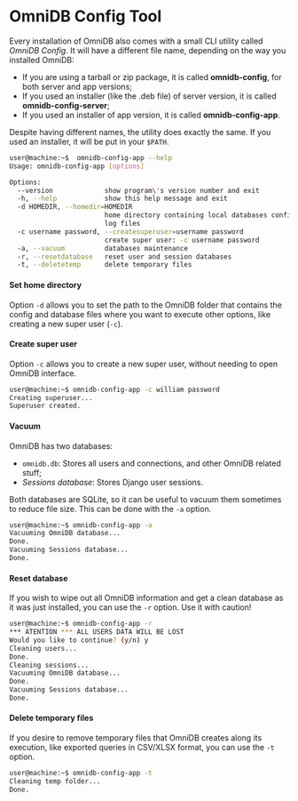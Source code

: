# OmniDB Config Tool

Every installation of OmniDB also comes with a small CLI utility called *OmniDB
Config*. It will have a different file name, depending on the way you installed
OmniDB:

- If you are using a tarball or zip package, it is called **omnidb-config**, for
both server and app versions;
- If you used an installer (like the .deb file) of server version, it is called
**omnidb-config-server**;
- If you used an installer of app version, it is called **omnidb-config-app**.

Despite having different names, the utility does exactly the same. If you used
an installer, it will be put in your `$PATH`.

```bash
user@machine:~$  omnidb-config-app --help
Usage: omnidb-config-app [options]

Options:
  --version             show program\'s version number and exit
  -h, --help            show this help message and exit
  -d HOMEDIR, --homedir=HOMEDIR
                        home directory containing local databases config and
                        log files
  -c username password, --createsuperuser=username password
                        create super user: -c username password
  -a, --vacuum          databases maintenance
  -r, --resetdatabase   reset user and session databases
  -t, --deletetemp      delete temporary files
```

#### Set home directory

Option `-d` allows you to set the path to the OmniDB folder that contains the
config and database files where you want to execute other options, like creating
a new super user (`-c`).

#### Create super user

Option `-c` allows you to create a new super user, without needing to open
OmniDB interface.

```bash
user@machine:~$ omnidb-config-app -c william password
Creating superuser...
Superuser created.
```

#### Vacuum

OmniDB has two databases:

- `omnidb.db`: Stores all users and connections, and other OmniDB related stuff;
- *Sessions database*: Stores Django user sessions.

Both databases are SQLite, so it can be useful to vacuum them sometimes to
reduce file size. This can be done with the `-a` option.

```bash
user@machine:~$ omnidb-config-app -a
Vacuuming OmniDB database...
Done.
Vacuuming Sessions database...
Done.
```

#### Reset database

If you wish to wipe out all OmniDB information and get a clean database as it
was just installed, you can use the `-r` option. Use it with caution!

```bash
user@machine:~$ omnidb-config-app -r
*** ATENTION *** ALL USERS DATA WILL BE LOST
Would you like to continue? (y/n) y
Cleaning users...
Done.
Cleaning sessions...
Vacuuming OmniDB database...
Done.
Vacuuming Sessions database...
Done.
```

#### Delete temporary files

If you desire to remove temporary files that OmniDB creates along its execution,
like exported queries in CSV/XLSX format, you can use the `-t` option.

```bash
user@machine:~$ omnidb-config-app -t
Cleaning temp folder...
Done.
```
